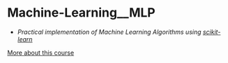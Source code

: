 # Machine-Learning__MLP
- _Practical implementation of Machine Learning Algorithms using [scikit-learn](https://scikit-learn.org/stable/index.html)_
  
[More about this course](https://study.iitm.ac.in/ds/course_pages/BSCS2008.html)
